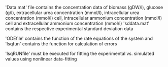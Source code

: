 'Data.mat' file contains the concentration data of biomass (gDW/l), glucose (g/l), extracellular urea concentration (mmol/l), intracellular urea concentration (mmol/l) cell, intracellular ammonium concentration (mmol/l) cell and extracellular ammonium concentration (mmol/l)
'sddata.mat' contains the respective experimental standard deviation data

'ODEfile' contains the function of the rate equations of the system and 'lsqfun' contains the function for calculation of errors 

'lsqRUNfile' must be executed for fitting the experimental vs. simulated values using nonlinear data-fitting
